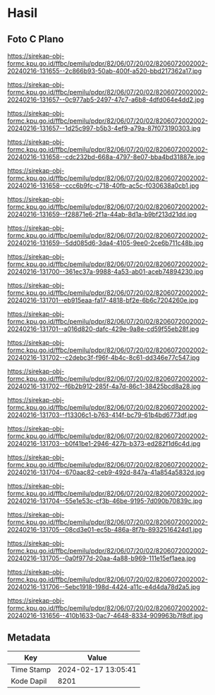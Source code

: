 # Hasil

## Foto C Plano

https://sirekap-obj-formc.kpu.go.id/ffbc/pemilu/pdpr/82/06/07/20/02/8206072002002-20240216-131655--2c866b93-50ab-400f-a520-bbd217362a17.jpg

https://sirekap-obj-formc.kpu.go.id/ffbc/pemilu/pdpr/82/06/07/20/02/8206072002002-20240216-131657--0c977ab5-2497-47c7-a6b8-4dfd064e4dd2.jpg

https://sirekap-obj-formc.kpu.go.id/ffbc/pemilu/pdpr/82/06/07/20/02/8206072002002-20240216-131657--1d25c997-b5b3-4ef9-a79a-87f073190303.jpg

https://sirekap-obj-formc.kpu.go.id/ffbc/pemilu/pdpr/82/06/07/20/02/8206072002002-20240216-131658--cdc232bd-668a-4797-8e07-bba4bd31887e.jpg

https://sirekap-obj-formc.kpu.go.id/ffbc/pemilu/pdpr/82/06/07/20/02/8206072002002-20240216-131658--ccc6b9fc-c718-40fb-ac5c-f030638a0cb1.jpg

https://sirekap-obj-formc.kpu.go.id/ffbc/pemilu/pdpr/82/06/07/20/02/8206072002002-20240216-131659--f28871e6-2f1a-44ab-8d1a-b9bf213d21dd.jpg

https://sirekap-obj-formc.kpu.go.id/ffbc/pemilu/pdpr/82/06/07/20/02/8206072002002-20240216-131659--5dd085d6-3da4-4105-9ee0-2ce6b711c48b.jpg

https://sirekap-obj-formc.kpu.go.id/ffbc/pemilu/pdpr/82/06/07/20/02/8206072002002-20240216-131700--361ec37a-9988-4a53-ab01-aceb74894230.jpg

https://sirekap-obj-formc.kpu.go.id/ffbc/pemilu/pdpr/82/06/07/20/02/8206072002002-20240216-131701--eb915eaa-fa17-4818-bf2e-6b6c7204260e.jpg

https://sirekap-obj-formc.kpu.go.id/ffbc/pemilu/pdpr/82/06/07/20/02/8206072002002-20240216-131701--a016d820-dafc-429e-9a8e-cd59f55eb28f.jpg

https://sirekap-obj-formc.kpu.go.id/ffbc/pemilu/pdpr/82/06/07/20/02/8206072002002-20240216-131702--c2debc3f-f96f-4b4c-8c61-dd346e77c547.jpg

https://sirekap-obj-formc.kpu.go.id/ffbc/pemilu/pdpr/82/06/07/20/02/8206072002002-20240216-131702--f6b2b912-285f-4a7d-86c1-38425bcd8a28.jpg

https://sirekap-obj-formc.kpu.go.id/ffbc/pemilu/pdpr/82/06/07/20/02/8206072002002-20240216-131703--f13306c1-b763-414f-bc79-61b4bd6773df.jpg

https://sirekap-obj-formc.kpu.go.id/ffbc/pemilu/pdpr/82/06/07/20/02/8206072002002-20240216-131703--b0f41be1-2946-427b-b373-ed282f1d6c4d.jpg

https://sirekap-obj-formc.kpu.go.id/ffbc/pemilu/pdpr/82/06/07/20/02/8206072002002-20240216-131704--670aac82-ceb9-492d-847a-41a854a5832d.jpg

https://sirekap-obj-formc.kpu.go.id/ffbc/pemilu/pdpr/82/06/07/20/02/8206072002002-20240216-131704--55e1e53c-cf3b-46be-9195-7d090b70839c.jpg

https://sirekap-obj-formc.kpu.go.id/ffbc/pemilu/pdpr/82/06/07/20/02/8206072002002-20240216-131705--08cd3e01-ec5b-486a-8f7b-8932516424d1.jpg

https://sirekap-obj-formc.kpu.go.id/ffbc/pemilu/pdpr/82/06/07/20/02/8206072002002-20240216-131705--0a0f977d-20aa-4a88-b969-111e15ef1aea.jpg

https://sirekap-obj-formc.kpu.go.id/ffbc/pemilu/pdpr/82/06/07/20/02/8206072002002-20240216-131706--5ebc1918-198d-4424-a11c-e4d4da78d2a5.jpg

https://sirekap-obj-formc.kpu.go.id/ffbc/pemilu/pdpr/82/06/07/20/02/8206072002002-20240216-131656--410b1633-0ac7-4648-8334-909963b7f8df.jpg


## Metadata

| Key        | Value               |
| ---------- | ------------------- |
| Time Stamp | 2024-02-17 13:05:41 |
| Kode Dapil | 8201                |



